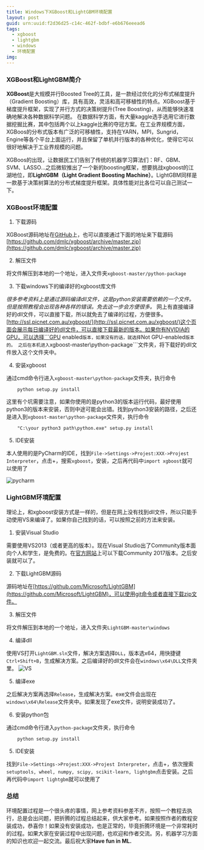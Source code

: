 ```yaml
---
title: Windows下XGBoost和LightGBM环境配置
layout: post
guid: urn:uuid:f2d36d25-c14c-462f-bdbf-e6b676eeead6
tags:
  - xgboost
  - lightgbm
  - windows
  - 环境配置
img: 
---
```


### XGBoost和LightGBM简介

**XGBoost**是大规模并行Boosted Tree的工具，是一款经过优化的分布式梯度提升（Gradient Boosting）库，具有高效，灵活和高可移植性的特点。XGBoost基于梯度提升框架，实现了并行方式的决策树提升(Tree Boosting)，从而能够快速准确地解决各种数据科学问题。
在数据科学方面，有大量kaggle选手选用它进行数据挖掘比赛，其中包括两个以上kaggle比赛的夺冠方案。在工业界规模方面，XGBoos的分布式版本有广泛的可移植性，支持在YARN，MPI，Sungrid，Engine等各个平台上面运行，并且保留了单机并行版本的各种优化，使得它可以很好地解决于工业界规模的问题。

XGBoos的出现，让数据民工们告别了传统的机器学习算法们：RF、GBM、SVM、LASSO...之后微软推出了一个新的boosting框架，想要挑战xgboost的江湖地位，即**LightGBM（Light Gradient Boosting Machine）**。LightGBM同样是一款基于决策树算法的分布式梯度提升框架。具体性能对比各位可以自己测试一下。

### XGBoost环境配置

1. 下载源码

XGBoost源码地址在[GitHub](https://github.com/dmlc/xgboost/)上，也可以直接通过下面的地址来下载源码[https://github.com/dmlc/xgboost/archive/master.zip](https://github.com/dmlc/xgboost/archive/master.zip)

2. 解压文件

将文件解压到本地的一个地址，进入文件夹```xgboost-master/python-package```

3. 下载windows下的编译好的xgboost库文件

*很多参考资料上是通过源码编译dll文件，这是python安装需要依赖的一个文件。但是按照教程会出现各种各样的错误。免去这一步会方便很多。*
网上有直接编译好的dll文件，可以直接下载，所以就免去了编译的过程，方便很多。[http://ssl.picnet.com.au/xgboost/](http://ssl.picnet.com.au/xgboost/)这个页面会展示每日编译好的dll文件，可以直接下载最新的版本。如果你有NVIDIA的GPU，可以选择```GPU enabled```版本，如果没有的话，就选择```Not GPU-enabled```版本的。
之后在本机进入```xgboost-master\python-package```文件夹，将下载好的dll文件放入这个文件夹中。

4. 安装xgboost

通过cmd命令行进入```xgboost-master\python-package```文件夹，执行命令

		python setup.py install
这里有个坑需要注意，如果你使用的是python3的版本运行代码，最好使用python3的版本来安装，否则中途可能会出错。找到python3安装的路径，之后还是进入到```xgboost-master\python-package```文件夹，执行命令

		"C:\your python3 path\python.exe" setup.py install

5. IDE安装

本人使用的是PyCharm的IDE，找到```File->Settings->Projest:XXX->Projest Interpreter```，点击+，搜索```xgboost```，安装，之后再代码中```import xgboost```就可以使用了

![pycharm](https://blog-1253353025.cos.ap-chengdu.myqcloud.com/20180107/2018010701.png)


### LightGBM环境配置

理论上，和xgboost安装方式是一样的，但是在网上没有找到dll文件，所以只能手动使用VS来编译了。如果你自己找到的话，可以按照之前的方法来安装。

1. 安装Visual Studio

需要使用VS2013（或者更高的版本）。现在Visual Studio出了Community版本面向个人和学生，是免费的。在[官方网站](https://www.visualstudio.com/zh-hans/downloads/)上可以下载Community 2017版本。之后安装就可以了。

2. 下载LightGBM源码

源码地址在[https://github.com/Microsoft/LightGBM](https://github.com/Microsoft/LightGBM)，可以使用git命令或者直接下载zip文件。

3. 解压文件

将文件解压到本地的一个地址，进入文件夹```LightGBM-master\windows```

4. 编译dll

使用VS打开```LightGBM.sln```文件，解决方案选择```DLL```，版本选x64，用快捷键```Ctrl+Shift+B```，生成解决方案。之后编译好的dll文件会在```windows\x64\DLL```文件夹里。
![VS](https://blog-1253353025.cos.ap-chengdu.myqcloud.com/20180107/2018010702.png)

5. 编译exe

之后解决方案再选择```Release```，生成解决方案。exe文件会出现在```windows\x64\Release```文件夹中。如果发现了exe文件，说明安装成功了。

6. 安装python包

通过cmd命令行进入```python-package```文件夹，执行命令
		
		python setup.py install

5. IDE安装

找到```File->Settings->Projest:XXX->Projest Interpreter```，点击+，依次搜索```setuptools, wheel, numpy, scipy, scikit-learn, lightgbm```点击安装。之后再代码中```import lightgbm```就可以使用了


### 总结
环境配置过程是一个很头疼的事情，网上参考资料参差不齐，按照一个教程去执行，总是会出问题，把折腾的过程总结起来，供大家参考。如果按照作者的教程安装成功，恭喜你！如果没有安装成功，也是正常的，毕竟折腾环境是一个非常耗时的过程。如果大家在安装过程中出现问题，也欢迎和作者交流。另，机器学习方面的知识也欢迎一起交流。最后祝大家**Have fun in ML.**



